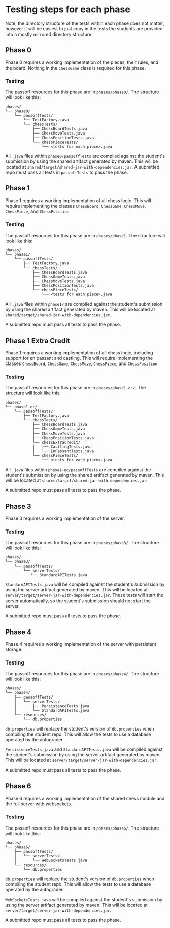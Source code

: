 # Testing steps for each phase

Note, the directory structure of the tests within each phase does not matter, however it will be easiest to just copy in the tests the students are provided into a mostly mirrored directory structure.

## Phase 0
Phase 0 requires a working implementation of the pieces, their rules, and the board. Nothing in the `ChessGame` class is required for this phase.

### Testing
The passoff resources for this phase are in `phases/phase0/`. The structure will look like this:
```
phases/
└── phase0/
    └── passoffTests/
        └── TestFactory.java
        └── chessTests/ 
            ├── ChessBoardTests.java
            ├── ChessMoveTests.java
            ├── ChessPositionTests.java
            └── chessPieceTests/
                └── <tests for each piece>.java
```

All `.java` files within `phase0/passoffTests` are compiled against the student's submission by using the shared artifact generated by maven. This will be located at `shared/target/shared-jar-with-dependencies.jar`. A submitted repo must pass all tests in `passoffTests` to pass the phase.

## Phase 1
Phase 1 requires a working implementation of all chess logic. This will require implementing the classes `ChessBoard`, `ChessGame`, `ChessMove`, `ChessPiece`, and `ChessPosition`

### Testing
The passoff resources for this phase are in `phases/phase1`. The structure will look like this:
```
phases/
└── phase1/
    └── passoffTests/
        ├── TestFactory.java
        └── chessTests/ 
            ├── ChessBoardTests.java
            ├── ChessGameTests.java
            ├── ChessMoveTests.java
            ├── ChessPositionTests.java
            └── chessPieceTests/
                └── <tests for each piece>.java
```


All `.java` files within `phase1/` are compiled against the student's submission by using the shared artifact generated by maven. This will be located at `shared/target/shared-jar-with-dependencies.jar`.

A submitted repo must pass all tests to pass the phase.

## Phase 1 Extra Credit
Phase 1 requires a working implementation of all chess logic, including support for en passant and castling. This will require implementing the classes `ChessBoard`, `ChessGame`, `ChessMove`, `ChessPiece`, and `ChessPosition`

### Testing
The passoff resources for this phase are in `phases/phase1-ec/`. The structure will look like this:
```
phases/
└── phase1-ec/
    └── passoffTests/
        ├── TestFactory.java
        └── chessTests/
            ├── ChessBoardTests.java
            ├── ChessGameTests.java
            ├── ChessMoveTests.java
            ├── ChessPositionTests.java
            └── chessExtraCredit/
            │   ├── CastlingTests.java
            │   └── EnPassantTests.java
            └── chessPieceTests/
                └── <tests for each piece>.java
```


All `.java` files within `phase1-ec/passoffTests` are compiled against the student's submission by using the shared artifact generated by maven. This will be located at `shared/target/shared-jar-with-dependencies.jar`.

A submitted repo must pass all tests to pass the phase.

## Phase 3
Phase 3 requires a working implementation of the server.

### Testing
The passoff resources for this phase are in `phases/phase3/`. The structure will look like this:
```
phases/
└── phase3/
    └── passoffTests/
        └── serverTests/
           └── StandardAPITests.java
```

`StandardAPITests.java` will be compiled against the student's submission by using the server artifact generated by maven. This will be located at `server/target/server-jar-with-dependencies.jar`. These tests will start the server automatically, so the student's submission should not start the server.

A submitted repo must pass all tests to pass the phase.

## Phase 4
Phase 4 requires a working implementation of the server with persistent storage.

### Testing
The passoff resources for this phase are in `phases/phase4/`. The structure will look like this:
```
phases/
└── phase4/
    ├── passoffTests/
    │   └── serverTests/
    │       ├── PersistenceTests.java
    │       └── StandardAPITests.java
    └── resources/
        └── db.properties
```

`db.properties` will replace the student's version of `db.properties` when compiling the student repo. This will allow the tests to use a database operated by the autograder.

`PersistenceTests.java` and `StandardAPITests.java` will be compiled against the student's submission by using the server artifact generated by maven. This will be located at `server/target/server-jar-with-dependencies.jar`.

 A submitted repo must pass all tests to pass the phase.

## Phase 6
Phase 6 requires a working implementation of the shared chess module and the full server with websockets.

### Testing
The passoff resources for this phase are in `phases/phase6/`. The structure will look like this:
```
phases/
└── phase6/
    ├── passoffTests/
    │   └── serverTests/
    │       └── WebSocketsTests.java
    └── resources/
        └── db.properties
```

`db.properties` will replace the student's version of `db.properties` when compiling the student repo. This will allow the tests to use a database operated by the autograder.

`WebSocketsTests.java` will be compiled against the student's submission by using the server artifact generated by maven. This will be located at `server/target/server-jar-with-dependencies.jar`.

 A submitted repo must pass all tests to pass the phase.
